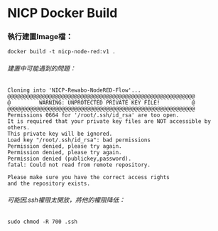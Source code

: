 # NICP Docker Build
### 執行建置Image檔：
    docker build -t nicp-node-red:v1 .
###### 建置中可能遇到的問題：

    Cloning into 'NICP-Rewabo-NodeRED-Flow'...
    @@@@@@@@@@@@@@@@@@@@@@@@@@@@@@@@@@@@@@@@@@@@@@@@@@@@@@@@@@@
    @         WARNING: UNPROTECTED PRIVATE KEY FILE!          @
    @@@@@@@@@@@@@@@@@@@@@@@@@@@@@@@@@@@@@@@@@@@@@@@@@@@@@@@@@@@
    Permissions 0664 for '/root/.ssh/id_rsa' are too open.
    It is required that your private key files are NOT accessible by others.
    This private key will be ignored.
    Load key "/root/.ssh/id_rsa": bad permissions
    Permission denied, please try again.
    Permission denied, please try again.
    Permission denied (publickey,password).
    fatal: Could not read from remote repository.

    Please make sure you have the correct access rights
    and the repository exists.
###### 可能因.ssh權限太開放，將他的權限降低：
    sudo chmod -R 700 .ssh